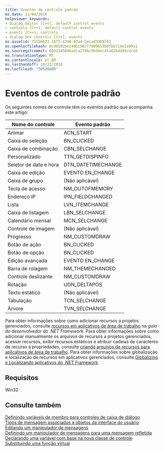 ```yaml
---
title: Eventos de controle padrão
ms.date: 11/04/2016
helpviewer_keywords:
- Dialog Editor [C++], default control events
- controls [C++], default control events
- events [C++], controls
- dialog box controls [C++], events
ms.assetid: 75556b23-18f5-4390-97a4-2ecad3309741
ms.openlocfilehash: 8cd0102be240bc98cf7900653b8fbb714e2a99a1
ms.sourcegitcommit: 6052185696adca270bc9bdbec45a626dd89cdcdd
ms.translationtype: MT
ms.contentlocale: pt-BR
ms.lasthandoff: 10/31/2018
ms.locfileid: "50520400"
---
```

# <a name="default-control-events"></a>Eventos de controle padrão

Os seguintes nomes de controle têm os eventos padrão que acompanha este artigo:

|Nome do controle|Evento padrão|
|------------------|-------------------|
|Animar|ACN_START|
|Caixa de seleção|BN_CLICKED|
|Caixa de combinação|CBN_SELCHANGE|
|Personalizado|TTN_GETDISPINFO|
|Seletor de data e hora|DTN_DATETIMECHANGE|
|Caixa de edição|EVENTO EN_CHANGE|
|Caixa de grupo|(Não aplicável)|
|Tecla de acesso|NM_OUTOFMEMORY|
|Endereço IP|IPN_FIELDCHANGED|
|Lista|LVN_ITEMCHANGE|
|Caixa de listagem|LBN_SELCHANGE|
|Calendário mensal|MCN_SELCHANGE|
|Controle de imagem|(Não aplicável)|
|Progresso|NM_CUSTOMDRAW|
|Botão de ação|BN_CLICKED|
|Botão de opção|BN_CLICKED|
|Edição avançada|EVENTO EN_CHANGE|
|Barra de rolagem|NM_THEMECHANGED|
|Controle deslizante|NM_CUSTOMDRAW|
|Rotação|UDN_DELTAPOS|
|Texto estático|(Não aplicável)|
|Tabulação|TCN_SELCHANGE|
|Árvore|TVN_SELCHANGE|

Para obter informações sobre como adicionar recursos a projetos gerenciados, consulte [recursos em aplicativos de área de trabalho](/dotnet/framework/resources/index) na *guia do desenvolvedor do .NET Framework*. Para obter informações sobre como adicionar manualmente os arquivos de recursos a projetos gerenciados, acessar recursos, exibir recursos estáticos e atribuir cadeias de caracteres de recurso a propriedades, consulte [criando arquivos de recursos para aplicativos de área de trabalho](/dotnet/framework/resources/creating-resource-files-for-desktop-apps). Para obter informações sobre globalização e localização de recursos em aplicativos gerenciados, consulte [Globalizing e Localizando aplicativos do .NET Framework](/dotnet/standard/globalization-localization/index).

## <a name="requirements"></a>Requisitos

Win32

## <a name="see-also"></a>Consulte também

[Definindo variáveis de membro para controles de caixa de diálogo](../windows/defining-member-variables-for-dialog-controls.md)<br/>
[Tipos de mensagem associados a objetos da interface do usuário](../mfc/reference/message-types-associated-with-user-interface-objects.md)<br/>
[Editando um manipulador de mensagens](../mfc/reference/editing-a-message-handler.md)<br/>
[Definindo um manipulador de mensagens para uma mensagem refletida](../mfc/reference/defining-a-message-handler-for-a-reflected-message.md)<br/>
[Declarando uma variável com base na nova classe de controle](../mfc/reference/declaring-a-variable-based-on-your-new-control-class.md)<br/>
[Substituindo uma função virtual](../ide/overriding-a-virtual-function-visual-cpp.md)